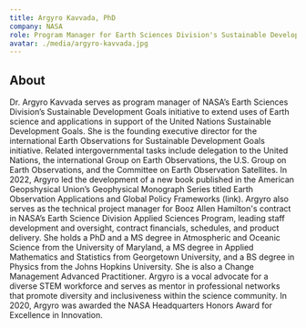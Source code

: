 ```yaml
---
title: Argyro Kavvada, PhD
company: NASA
role: Program Manager for Earth Sciences Division's Sustainable Development Goals
avatar: ./media/argyro-kavvada.jpg
---
```

## About

Dr. Argyro Kavvada serves as program manager of NASA’s Earth Sciences Division’s Sustainable Development Goals initiative to extend uses of Earth science and applications in support of the United Nations Sustainable Development Goals. She is the founding executive director for the international Earth Observations for Sustainable Development Goals initiative. Related intergovernmental tasks include delegation to the United Nations, the international Group on Earth Observations, the U.S. Group on Earth Observations, and the Committee on Earth Observation Satellites. In 2022, Argyro led the development of a new book published in the American Geopshysical Union’s Geophysical Monograph Series titled Earth Observation Applications and Global Policy Frameworks (link). Argyro also serves as the technical project manager for Booz Allen Hamilton's contract in NASA’s Earth Science Division Applied Sciences Program, leading staff development and oversight, contract financials, schedules, and product delivery. She holds a PhD and a MS degree in Atmospheric and Oceanic Science from the University of Maryland, a MS degree in Applied Mathematics and Statistics from Georgetown University, and a BS degree in Physics from the Johns Hopkins University. She is also a Change Management Advanced Practitioner. Argyro is a vocal advocate for a diverse STEM workforce and serves as mentor in professional networks that promote diversity and inclusiveness within the science community. In 2020, Argyro was awarded the NASA Headquarters Honors Award for Excellence in Innovation.